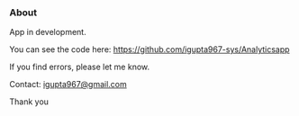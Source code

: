 
### About

App in development. 

You can see the code here: https://github.com/igupta967-sys/Analyticsapp

If you find errors, please let me know.

Contact: igupta967@gmail.com

Thank you

